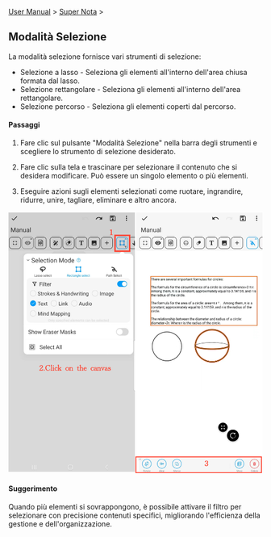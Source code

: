 [User Manual](/dragonnest/drawnote/manual/en) > [Super Nota](/dragonnest/drawnote/manual/en/super_note) >

Modalità Selezione
---

La modalità selezione fornisce vari strumenti di selezione:

- Selezione a lasso - Seleziona gli elementi all'interno dell'area chiusa formata dal lasso.
- Selezione rettangolare - Seleziona gli elementi all'interno dell'area rettangolare.
- Selezione percorso - Seleziona gli elementi coperti dal percorso.

#### Passaggi

1. Fare clic sul pulsante "Modalità Selezione" nella barra degli strumenti e scegliere lo strumento di selezione desiderato.

2. Fare clic sulla tela e trascinare per selezionare il contenuto che si desidera modificare. Può essere un singolo elemento o più elementi.

3. Eseguire azioni sugli elementi selezionati come ruotare, ingrandire, ridurre, unire, tagliare, eliminare e altro ancora.

![](imgs/select_mode.png)

#### Suggerimento
Quando più elementi si sovrappongono, è possibile attivare il filtro per selezionare con precisione contenuti specifici, migliorando l'efficienza della gestione e dell'organizzazione.
